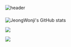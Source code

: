 ![header](https://capsule-render.vercel.app/api?type=wave&color=auto&height=300&section=header&text=Hi%20there👋&fontSize=90)
### 

<!--
**JeongWonji/JeongWonji** is a ✨ _special_ ✨ repository because its `README.md` (this file) appears on your GitHub profile.

Here are some ideas to get you started:

- 🔭 I’m currently working on ...
- 🌱 I’m currently learning ...
- 👯 I’m looking to collaborate on ...
- 🤔 I’m looking for help with ...
- 💬 Ask me about ...
- 📫 How to reach me: ...
- 😄 Pronouns: ...
- ⚡ Fun fact: ...
-->

![JeongWonji's GitHub stats](https://github-readme-stats.vercel.app/api?username=JeongWonji&theme=nightowl&show_icons=true)

<img src="https://img.shields.io/badge/Python-3766AB?style=flat-square&logo=Python&logoColor=white"/></a>

<img src="https://img.shields.io/badge/쓰고자하는_텍스트-컬러코드?style=flat-square&logo=simpleicons에서_아이콘이름&logoColor=white"/></a>
